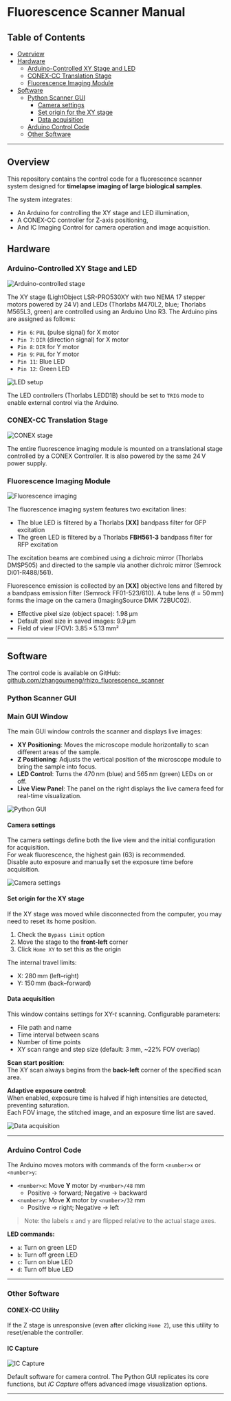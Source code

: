 # Fluorescence Scanner Manual

## Table of Contents
- [Overview](#overview)
- [Hardware](#hardware)
  - [Arduino-Controlled XY Stage and LED](#arduino-controlled-xy-stage-and-led)
  - [CONEX-CC Translation Stage](#conex-cc-translation-stage)
  - [Fluorescence Imaging Module](#fluorescence-imaging-module)
- [Software](#software)
  - [Python Scanner GUI](#python-scanner-gui)
    - [Camera settings](#camera-settings)
    - [Set origin for the XY stage](#set-origin-for-the-xy-stage)
    - [Data acquisition](#data-acquisition)
  - [Arduino Control Code](#arduino-control-code)
  - [Other Software](#other-software)

---

## Overview

This repository contains the control code for a fluorescence scanner system designed for **timelapse imaging of large biological samples**.

The system integrates:
- An Arduino for controlling the XY stage and LED illumination,
- A CONEX-CC controller for Z-axis positioning,
- And IC Imaging Control for camera operation and image acquisition.

## Hardware

### Arduino-Controlled XY Stage and LED

![Arduino-controlled stage](figures/fig_arduino.png)

The XY stage (LightObject LSR-PRO530XY with two NEMA 17 stepper motors powered by 24 V) and LEDs (Thorlabs M470L2, blue; Thorlabs M565L3, green) are controlled using an Arduino Uno R3. The Arduino pins are assigned as follows:

- `Pin 6`: `PUL` (pulse signal) for X motor  
- `Pin 7`: `DIR` (direction signal) for X motor  
- `Pin 8`: `DIR` for Y motor  
- `Pin 9`: `PUL` for Y motor  
- `Pin 11`: Blue LED  
- `Pin 12`: Green LED  

![LED setup](figures/fig_LED.jpg)

The LED controllers (Thorlabs LEDD1B) should be set to `TRIG` mode to enable external control via the Arduino.

### CONEX-CC Translation Stage

![CONEX stage](figures/fig_conex.jpg)

The entire fluorescence imaging module is mounted on a translational stage controlled by a CONEX Controller. It is also powered by the same 24 V power supply.

### Fluorescence Imaging Module

![Fluorescence imaging](figures/fig_spec.png)

The fluorescence imaging system features two excitation lines:  
- The blue LED is filtered by a Thorlabs **[XX]** bandpass filter for GFP excitation  
- The green LED is filtered by a Thorlabs **FBH561-3** bandpass filter for RFP excitation  

The excitation beams are combined using a dichroic mirror (Thorlabs DMSP505) and directed to the sample via another dichroic mirror (Semrock Di01-R488/561).

Fluorescence emission is collected by an **[XX]** objective lens and filtered by a bandpass emission filter (Semrock FF01-523/610). A tube lens (f = 50 mm) forms the image on the camera (ImagingSource DMK 72BUC02).  
- Effective pixel size (object space): 1.98 µm  
- Default pixel size in saved images: 9.9 µm  
- Field of view (FOV): 3.85 × 5.13 mm²

---

## Software

The control code is available on GitHub:  
[github.com/zhangoumeng/rhizo_fluorescence_scanner](https://github.com/zhangoumeng/rhizo_fluorescence_scanner)

### Python Scanner GUI

### Main GUI Window

The main GUI window controls the scanner and displays live images:

- **XY Positioning**: Moves the microscope module horizontally to scan different areas of the sample.
- **Z Positioning**: Adjusts the vertical position of the microscope module to bring the sample into focus.
- **LED Control**: Turns the 470 nm (blue) and 565 nm (green) LEDs on or off.
- **Live View Panel**: The panel on the right displays the live camera feed for real-time visualization.

![Python GUI](figures/fig_gui.jpg)

#### Camera settings

The camera settings define both the live view and the initial configuration for acquisition.  
For weak fluorescence, the highest gain (63) is recommended.  
Disable auto exposure and manually set the exposure time before acquisition.

![Camera settings](figures/fig_cam_setting.jpg)

#### Set origin for the XY stage

If the XY stage was moved while disconnected from the computer, you may need to reset its home position.

1. Check the `Bypass Limit` option  
2. Move the stage to the **front-left** corner  
3. Click `Home XY` to set this as the origin  

The internal travel limits:  
- X: 280 mm (left–right)  
- Y: 150 mm (back–forward)

#### Data acquisition

This window contains settings for XY-*t* scanning. Configurable parameters:
- File path and name  
- Time interval between scans  
- Number of time points  
- XY scan range and step size (default: 3 mm, ~22% FOV overlap)

**Scan start position**:  
The XY scan always begins from the **back-left** corner of the specified scan area.

**Adaptive exposure control**:  
When enabled, exposure time is halved if high intensities are detected, preventing saturation.  
Each FOV image, the stitched image, and an exposure time list are saved.

![Data acquisition](figures/fig_acquisition.jpg)

---

### Arduino Control Code

The Arduino moves motors with commands of the form `<number>x` or `<number>y`:

- `<number>x`: Move **Y** motor by `<number>/48` mm  
  - Positive → forward; Negative → backward  
- `<number>y`: Move **X** motor by `<number>/32` mm  
  - Positive → right; Negative → left  

> Note: the labels `x` and `y` are flipped relative to the actual stage axes.

**LED commands:**

- `a`: Turn on green LED  
- `b`: Turn off green LED  
- `c`: Turn on blue LED  
- `d`: Turn off blue LED  

---

### Other Software

#### CONEX-CC Utility

If the Z stage is unresponsive (even after clicking `Home Z`), use this utility to reset/enable the controller.

#### IC Capture

![IC Capture](figures/fig_capture.png)

Default software for camera control. The Python GUI replicates its core functions, but *IC Capture* offers advanced image visualization options.

---
